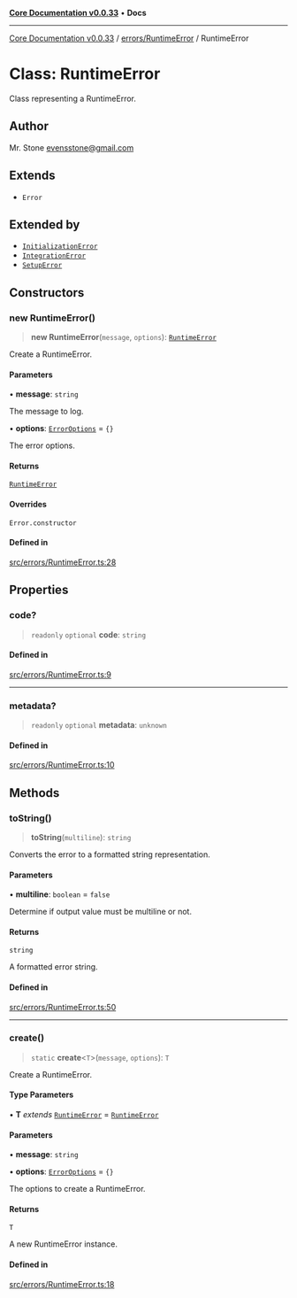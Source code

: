 [**Core Documentation v0.0.33**](../../../README.md) • **Docs**

***

[Core Documentation v0.0.33](../../../modules.md) / [errors/RuntimeError](../README.md) / RuntimeError

# Class: RuntimeError

Class representing a RuntimeError.

## Author

Mr. Stone <evensstone@gmail.com>

## Extends

- `Error`

## Extended by

- [`InitializationError`](../../InitializationError/classes/InitializationError.md)
- [`IntegrationError`](../../IntegrationError/classes/IntegrationError.md)
- [`SetupError`](../../SetupError/classes/SetupError.md)

## Constructors

### new RuntimeError()

> **new RuntimeError**(`message`, `options`): [`RuntimeError`](RuntimeError.md)

Create a RuntimeError.

#### Parameters

• **message**: `string`

The message to log.

• **options**: [`ErrorOptions`](../../../definitions/interfaces/ErrorOptions.md) = `{}`

The error options.

#### Returns

[`RuntimeError`](RuntimeError.md)

#### Overrides

`Error.constructor`

#### Defined in

[src/errors/RuntimeError.ts:28](https://github.com/stonemjs/core/blob/077f74fd791b5cd8637e1ab41cbefa238af9d384/src/errors/RuntimeError.ts#L28)

## Properties

### code?

> `readonly` `optional` **code**: `string`

#### Defined in

[src/errors/RuntimeError.ts:9](https://github.com/stonemjs/core/blob/077f74fd791b5cd8637e1ab41cbefa238af9d384/src/errors/RuntimeError.ts#L9)

***

### metadata?

> `readonly` `optional` **metadata**: `unknown`

#### Defined in

[src/errors/RuntimeError.ts:10](https://github.com/stonemjs/core/blob/077f74fd791b5cd8637e1ab41cbefa238af9d384/src/errors/RuntimeError.ts#L10)

## Methods

### toString()

> **toString**(`multiline`): `string`

Converts the error to a formatted string representation.

#### Parameters

• **multiline**: `boolean` = `false`

Determine if output value must be multiline or not.

#### Returns

`string`

A formatted error string.

#### Defined in

[src/errors/RuntimeError.ts:50](https://github.com/stonemjs/core/blob/077f74fd791b5cd8637e1ab41cbefa238af9d384/src/errors/RuntimeError.ts#L50)

***

### create()

> `static` **create**\<`T`\>(`message`, `options`): `T`

Create a RuntimeError.

#### Type Parameters

• **T** *extends* [`RuntimeError`](RuntimeError.md) = [`RuntimeError`](RuntimeError.md)

#### Parameters

• **message**: `string`

• **options**: [`ErrorOptions`](../../../definitions/interfaces/ErrorOptions.md) = `{}`

The options to create a RuntimeError.

#### Returns

`T`

A new RuntimeError instance.

#### Defined in

[src/errors/RuntimeError.ts:18](https://github.com/stonemjs/core/blob/077f74fd791b5cd8637e1ab41cbefa238af9d384/src/errors/RuntimeError.ts#L18)
